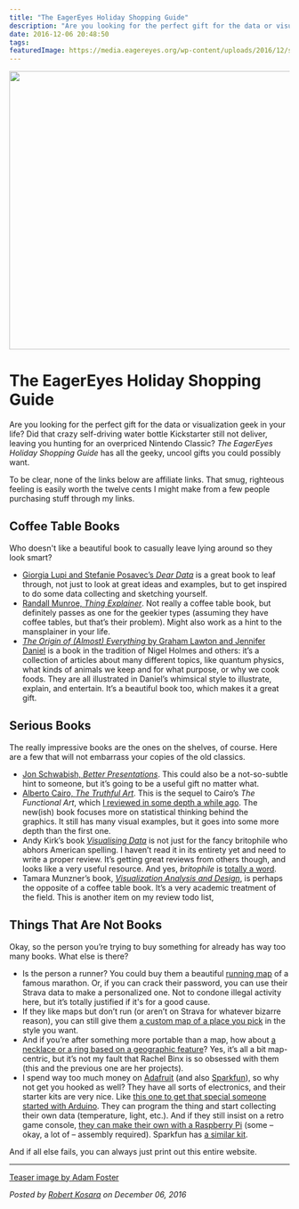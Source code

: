 ```yaml
---
title: "The EagerEyes Holiday Shopping Guide"
description: "Are you looking for the perfect gift for the data or visualization geek in your life? Did that crazy self-driving water bottle Kickstarter still not deliver, leaving you hunting for an overpriced Nintendo Classic? The EagerEyes Holiday Shopping Guide has all the geeky, uncool gifts you could possibly want."
date: 2016-12-06 20:48:50
tags: 
featuredImage: https://media.eagereyes.org/wp-content/uploads/2016/12/stars.jpg
---
```


<p><img src="https://media.eagereyes.org/wp-content/uploads/2016/12/stars.jpg" width="720" height="500" /></p>

# The EagerEyes Holiday Shopping Guide

Are you looking for the perfect gift for the data or visualization geek in your life? Did that crazy self-driving water bottle Kickstarter still not deliver, leaving you hunting for an overpriced Nintendo Classic? <em>The EagerEyes Holiday Shopping Guide</em> has all the geeky, uncool gifts you could possibly want.

To be clear, none of the links below are affiliate links. That smug, righteous feeling is easily worth the twelve cents I might make from a few people purchasing stuff through my links.

## Coffee Table Books

Who doesn't like a beautiful book to casually leave lying around so they look smart?

<ul>
    <li><a href="https://eagereyes.org/blog/2016/review-lupi-posavec-dear-data">Giorgia Lupi and Stefanie Posavec’s <em>Dear Data</em></a> is a great book to leaf through, not just to look at great ideas and examples, but to get inspired to do some data collecting and sketching yourself.</li>
    <li><a href="https://eagereyes.org/blog/2015/review-munroes-thing-explainer-and-pinkers-sense-of-style">Randall Munroe, <em>Thing Explainer</em></a>. Not really a coffee table book, but definitely passes as one for the geekier types (assuming they have coffee tables, but that’s their problem). Might also work as a hint to the mansplainer in your life.</li>
    <li><a href="https://www.amazon.com/New-Scientist-Origin-almost-Everything/dp/1857886615"><em>The Origin of (Almost) Everything</em> by Graham Lawton and Jennifer Daniel</a> is a book in the tradition of Nigel Holmes and others: it’s a collection of articles about many different topics, like quantum physics, what kinds of animals we keep and for what purpose, or why we cook foods. They are all illustrated in Daniel’s whimsical style to illustrate, explain, and entertain. It’s a beautiful book too, which makes it a great gift.</li>
</ul>

## Serious Books

The really impressive books are the ones on the shelves, of course. Here are a few that will not embarrass your copies of the old classics.

<ul>
    <li><a href="https://eagereyes.org/criticism/review-jon-schwabish-better-presentations">Jon Schwabish, <em>Better Presentations</em></a>. This could also be a not-so-subtle hint to someone, but it’s going to be a useful gift no matter what.</li>
    <li><a href="https://www.amazon.com/gp/product/0321934075/">Alberto Cairo, <em>The Truthful Art</em></a>. This is the sequel to Cairo’s <em>The Functional Art</em>, which <a href="https://eagereyes.org/criticism/review-alberto-cairo-functional-art">I reviewed in some depth a while ago</a>. The new(ish) book focuses more on statistical thinking behind the graphics. It still has many visual examples, but it goes into some more depth than the first one.</li>
    <li>Andy Kirk’s book <em><a href="http://www.visualisingdata.com/book/">Visualising Data</a></em> is not just for the fancy britophile who abhors American spelling. I haven’t read it in its entirety yet and need to write a proper review. It’s getting great reviews from others though, and looks like a very useful resource. And yes, <em>britophile</em> is <a href="http://www.urbandictionary.com/define.php?term=Britophile">totally a word</a>.</li>
    <li>Tamara Munzner’s book, <em><a href="https://www.cs.ubc.ca/~tmm/vadbook/">Visualization Analysis and Design</a></em>, is perhaps the opposite of a coffee table book. It’s a very academic treatment of the field. This is another item on my review todo list,</li>
</ul>

## Things That Are Not Books

Okay, so the person you’re trying to buy something for already has way too many books. What else is there?

<ul>
    <li>Is the person a runner? You could buy them a beautiful <a href="https://www.madewithsisu.com">running map</a> of a famous marathon. Or, if you can crack their password, you can use their Strava data to make a personalized one. Not to condone illegal activity here, but it’s totally justified if it's for a good cause.</li>
    <li>If they like maps but don’t run (or aren’t on Strava for whatever bizarre reason), you can still give them <a href="https://manymaps.co">a custom map of a place you pick</a> in the style you want.</li>
    <li>And if you’re after something more portable than a map, how about <a href="https://cliffsandcoasts.com">a necklace or a ring based on a geographic feature</a>? Yes, it’s all a bit map-centric, but it’s not my fault that Rachel Binx is so obsessed with them (this and the previous one are her projects).</li>
    <li>I spend way too much money on <a href="https://www.adafruit.com/">Adafruit</a> (and also <a href="https://www.sparkfun.com">Sparkfun</a>), so why not get you hooked as well? They have all sorts of electronics, and their starter kits are very nice. Like <a href="https://www.adafruit.com/products/170">this one to get that special someone started with Arduino</a>. They can program the thing and start collecting their own data (temperature, light, etc.). And if they still insist on a retro game console, <a href="https://www.adafruit.com/products/3272">they can make their own with a Raspberry Pi</a> (some – okay, a lot of – assembly required). Sparkfun has <a href="https://www.sparkfun.com/products/14007">a similar kit</a>.</li>
</ul>

And if all else fails, you can always just print out this entire website.

<hr />

<a href="https://www.flickr.com/photos/paperpariah/3115431483/">Teaser image by Adam Foster</a>


_Posted by <a href="/about">Robert Kosara</a> on December 06, 2016_


